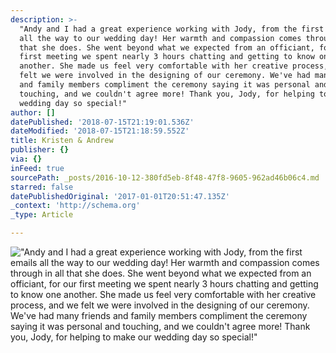```yaml
---
description: >-
  "Andy and I had a great experience working with Jody, from the first emails
  all the way to our wedding day! Her warmth and compassion comes through in all
  that she does. She went beyond what we expected from an officiant, for our
  first meeting we spent nearly 3 hours chatting and getting to know one
  another. She made us feel very comfortable with her creative process, and we
  felt we were involved in the designing of our ceremony. We've had many friends
  and family members compliment the ceremony saying it was personal and
  touching, and we couldn't agree more! Thank you, Jody, for helping to make our
  wedding day so special!"
author: []
datePublished: '2018-07-15T21:19:01.536Z'
dateModified: '2018-07-15T21:18:59.552Z'
title: Kristen & Andrew
publisher: {}
via: {}
inFeed: true
sourcePath: _posts/2016-10-12-380fd5eb-8f48-47f8-9605-962ad46b06c4.md
starred: false
datePublishedOriginal: '2017-01-01T20:51:47.135Z'
_context: 'http://schema.org'
_type: Article

---
```

!["Andy and I had a great experience working with Jody, from the first emails all the way to our wedding day! Her warmth and compassion comes through in all that she does. She went beyond what we expected from an officiant, for our first meeting we spent nearly 3 hours chatting and getting to know one another. She made us feel very comfortable with her creative process, and we felt we were involved in the designing of our ceremony. We've had many friends and family members compliment the ceremony saying it was personal and touching, and we couldn't agree more! Thank you, Jody, for helping to make our wedding day so special!"](https://the-grid-user-content.s3-us-west-2.amazonaws.com/83c27214-8403-4b4e-8dc1-63b1faabf75e.jpg)